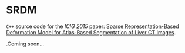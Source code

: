 # SRDM

`C++` source code for the *ICIG 2015* paper: [Sparse Representation-Based Deformation Model for Atlas-Based Segmentation of Liver CT Images](http://link.springer.com/chapter/10.1007%2F978-3-319-21969-1_36).

.Coming soon...

